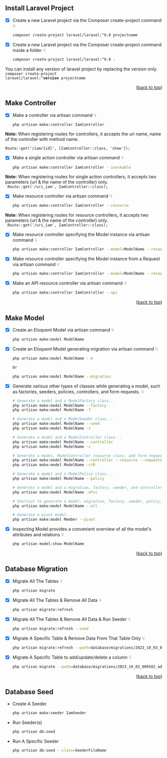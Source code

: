 <a name="readme-top"></a>
## Install Laravel Project

- [x] Create a new Laravel project via the Composer create-project command ☟
  ```sh
  composer create-project laravel/laravel:^9.0 projectname
  ```
- [x] Create a new Laravel project via the Composer create-project command inside a folder ☟
  ```sh
  composer create-project laravel/laravel:^9.0 . 
  ```  
You can install any version of laravel project by replacing the version only.
<code> composer create-project laravel/laravel:^<b>version</b> projectname </code>
  
<p align="right">(<a href="#readme-top">back to top</a>)</p>  

## Make Controller

- [x] Make a controller via artisan command ☟
  ```sh
  php artisan make:controller IamController
  ```
<b>Note:</b> When registering routes for controllers, it accepts the uri name, name of the controller with method name.<br/>
<code> Route::get('/iam/{id}', [IamController::class, 'show']); </code> 
  
- [x] Make a single action controller via artisan command ☟
  ```sh
  php artisan make:controller IamController --invokable 
  ```  
<b>Note:</b> When registering routes for single action controllers, it accepts two parameters (url & the name of the controller) only.<br/>
<code> Route::get('/uri_iam', IamController::class); </code> 

- [x] Make resource controller via artisan command ☟
  ```sh
  php artisan make:controller IamController --resource 
  ```  
<b>Note:</b> When registering routes for resource controllers, it accepts two parameters (url & the name of the controller) only.<br/>
<code> Route::get('/uri_iam', IamController::class); </code>   
  
- [x] Make resource controller specifying the Model instance via artisan command ☟
  ```sh
  php artisan make:controller IamController --model=ModelName --resource
  ```  
  
- [x] Make resource controller specifying the Model instance from a Request via artisan command ☟
  ```sh
  php artisan make:controller IamController --model=ModelName --resource --requests
  ```    
 
- [x] Make an API resource controller via artisan command ☟
  ```sh
  php artisan make:controller IamController --api
  ```     
<p align="right">(<a href="#readme-top">back to top</a>)</p>  

## Make Model

- [x] Create an Eloquent Model via artisan command ☟
  ```sh
  php artisan make:model ModelName
  ```     
- [x] Create an Eloquent Model generating migration via artisan command ☟
  ```sh
  php artisan make:model ModelName --m
  
  Or
  
  php artisan make:model ModelName --migration
  ```     

- [x] Generate various other types of classes while generating a model, such as factories, seeders, policies, controllers, and form requests. ☟
  ```sh
  # Generate a model and a ModelFactory class...
  php artisan make:model ModelName --factory
  php artisan make:model ModelName -f

  # Generate a model and a ModelSeeder class...
  php artisan make:model ModelName --seed
  php artisan make:model ModelName -s

  # Generate a model and a ModelController class...
  php artisan make:model ModelName --controller
  php artisan make:model ModelName -c

  # Generate a model, ModelController resource class, and form request classes...
  php artisan make:model ModelName --controller --resource --requests
  php artisan make:model ModelName -crR

  # Generate a model and a ModelPolicy class...
  php artisan make:model ModelName --policy

  # Generate a model and a migration, factory, seeder, and controller...
  php artisan make:model ModelName -mfsc

  # Shortcut to generate a model, migration, factory, seeder, policy, controller, and form requests...
  php artisan make:model ModelName --all

  # Generate a pivot model...
  php artisan make:model Member --pivot
  ```
- [x] Inspecting Model provides a convenient overview of all the model's attributes and relations ☟
  ```sh
  php artisan model:show ModelName
  ```     

<p align="right">(<a href="#readme-top">back to top</a>)</p>  

## Database Migration

- [x] Migrate All The Tables ☟
  ```sh
  php artisan migrate
  ```
- [x] Migrate All The Tables & Remove All Data ☟
  ```sh
  php artisan migrate:refresh
  ```
- [x] Migrate All The Tables & Remove All Data & Run Seeder ☟
  ```sh
  php artisan migrate:refresh --seed
  ```
- [x] Migrate A Specific Table & Remove Data From That Table Only ☟
  ```sh
  php artisan migrate:refresh --path=database/migrations/2023_10_03_009502_create_users_table.php
  ```
- [x] Migrate A Specific Table to add/update/delete a column ☟
  ```sh
  php artisan migrate --path=database/migrations/2023_10_03_009502_add_phone_to_users_table.php
  ```
  
<p align="right">(<a href="#readme-top">back to top</a>)</p>

## Database Seed

* Create A Seeder
  ```sh
  php artisan make:seeder IamSeeder
  ```
* Run Seeder(s)
  ```sh
  php artisan db:seed
  ```  
* Run A Specific Seeder 
  ```sh
  php artisan db:seed --class=SeederFileName
  ```

